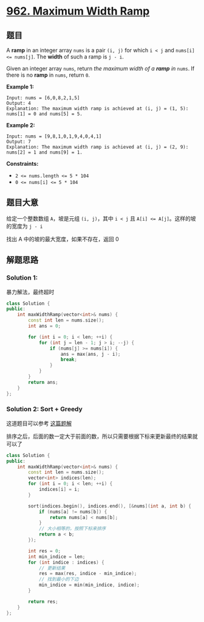 # [962. Maximum Width Ramp](https://leetcode.cn/problems/maximum-width-ramp/)

## 题目

A **ramp** in an integer array `nums` is a pair `(i, j)` for which `i < j` and `nums[i] <= nums[j]`. The **width** of such a ramp is `j - i`.

Given an integer array `nums`, return *the maximum width of a **ramp** in* `nums`. If there is no **ramp** in `nums`, return `0`.

 

**Example 1:**

```
Input: nums = [6,0,8,2,1,5]
Output: 4
Explanation: The maximum width ramp is achieved at (i, j) = (1, 5): nums[1] = 0 and nums[5] = 5.
```

**Example 2:**

```
Input: nums = [9,8,1,0,1,9,4,0,4,1]
Output: 7
Explanation: The maximum width ramp is achieved at (i, j) = (2, 9): nums[2] = 1 and nums[9] = 1.
```

 

**Constraints:**

- `2 <= nums.length <= 5 * 104`
- `0 <= nums[i] <= 5 * 104`

## 题目大意

给定一个整数数组 `A`，坡是元组 `(i, j)`，其中  `i < j` 且 `A[i] <= A[j]`。这样的坡的宽度为 `j - i`

找出 A 中的坡的最大宽度，如果不存在，返回 0

## 解题思路

### Solution 1:

暴力解法，最终超时

````c++
class Solution {
public:
    int maxWidthRamp(vector<int>& nums) {
        const int len = nums.size();
        int ans = 0;

        for (int i = 0; i < len; ++i) {
            for (int j = len - 1; j > i; --j) {
                if (nums[j] >= nums[i]) {
                    ans = max(ans, j - i);
                    break;
                }
            }
        }
        return ans;
    }
};

````

### Solution 2: Sort + Greedy

这道题目可以参考 [这篇题解](https://leetcode.cn/problems/maximum-width-ramp/solution/962-cjian-dan-yi-dong-de-pai-xu-jia-tan-ahgte/)

排序之后，后面的数一定大于前面的数，所以只需要根据下标来更新最终的结果就可以了


````c++
class Solution {
public:
    int maxWidthRamp(vector<int>& nums) {
        const int len = nums.size();
        vector<int> indices(len);
        for (int i = 0; i < len; ++i) {
            indices[i] = i;
        }

        sort(indices.begin(), indices.end(), [&nums](int a, int b) {
            if (nums[a] != nums[b]) {
                return nums[a] < nums[b];
            }
            // 大小相等的，按照下标来排序
            return a < b;
        });

        int res = 0;
        int min_indice = len;
        for (int indice : indices) {
            // 更新结果
            res = max(res, indice - min_indice);
            // 找到最小的下边
            min_indice = min(min_indice, indice);
        }

        return res;
    }
};
`````
